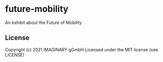 # future-mobility

An exhibit about the Future of Mobility

## License

Copyright (c) 2021 IMAGINARY gGmbH
Licensed under the MIT license (see LICENSE)


